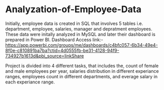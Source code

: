 # Analyzation-of-Employee-Data

Initially, employee data is created in SQL that involves 5 tables i.e. department, employee, salaries, manager and depratment employees. These data were initally analyzed in MySQL and later their dashboard is prepared in Power BI. 
Dashboard Access link:- https://app.powerbi.com/groups/me/dashboards/c4bfc057-6b34-49e4-8f0e-c810891ba7ba?ctid=4d0555fb-be31-4128-94f9-734927b1613d&pbi_source=linkShare

Project is divided into 4 different tasks, that includes the, count of female and male employees per year, salaries distribution in different experiance ranges, employees count in different departments, and everage salary in each experiance range. 
